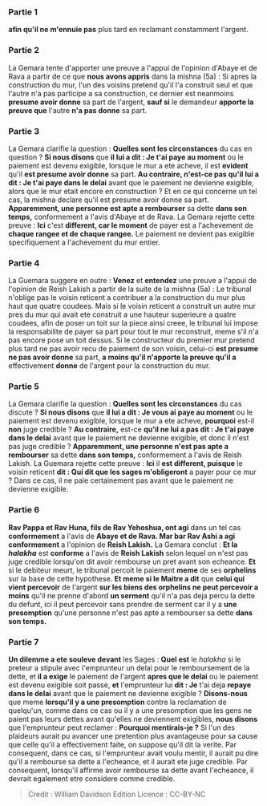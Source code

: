 
### Partie 1
<b>afin qu'il ne m'ennuie pas</b> plus tard en reclamant constamment l'argent.

### Partie 2
La Gemara tente d'apporter une preuve a l'appui de l'opinion d'Abaye et de Rava a partir de ce que <b>nous avons appris</b> dans la mishna (5a) : Si apres la construction du mur, l'un des voisins pretend qu'il l'a construit seul et que l'autre n'a pas participe a sa construction, ce dernier est neanmoins <b>presume avoir donne</b> sa part de l'argent, <b>sauf si</b> le demandeur <b>apporte la preuve que</b> l'autre <b>n'a pas donne</b> sa part.

### Partie 3
La Gemara clarifie la question : <b>Quelles sont les circonstances</b> du cas en question ? <b>Si nous disons</b> que <b>il lui a dit : Je t'ai paye au moment</b> ou le paiement est devenu exigible, lorsque le mur a ete acheve, il est <b>evident</b> qu'il <b>est presume avoir donne</b> sa part. <b>Au contraire, n'est-ce pas qu'il lui a dit : Je t'ai paye dans le delai</b> avant que le paiement ne devienne exigible, alors que le mur etait encore en construction ? Et en ce qui concerne un tel cas, la mishna declare qu'il est presume avoir donne sa part. <b>Apparemment, une personne est apte a rembourser</b> sa dette <b>dans son temps,</b> conformement a l'avis d'Abaye et de Rava. La Gemara rejette cette preuve : <b>Ici</b> c'est <b>different, car le moment</b> de payer est a l'achevement de <b>chaque rangee et de chaque rangee.</b> Le paiement ne devient pas exigible specifiquement a l'achevement du mur entier.

### Partie 4
La Guemara suggere en outre : <b>Venez</b> et <b>entendez</b> une preuve a l'appui de l'opinion de Reish Lakish a partir de la suite de la mishna (5a) : Le tribunal n'oblige pas le voisin reticent a contribuer a la construction du mur plus haut que quatre coudees. Mais si le voisin reticent a construit un autre mur pres du mur qui avait ete construit a une hauteur superieure a quatre coudees, afin de poser un toit sur la piece ainsi creee, le tribunal lui impose la responsabilite de payer sa part pour tout le mur reconstruit, meme s'il n'a pas encore pose un toit dessus. Si le constructeur du premier mur pretend plus tard ne pas avoir recu de paiement de son voisin, celui-ci <b>est presume ne pas avoir donne</b> sa part, <b>a moins qu'il n'apporte la preuve qu'il a</b> effectivement <b>donne</b> de l'argent pour la construction du mur.

### Partie 5
La Gemara clarifie la question : <b>Quelles sont les circonstances</b> du cas discute ? <b>Si nous disons</b> que <b>il lui a dit : Je vous ai paye au moment</b> ou le paiement est devenu exigible, lorsque le mur a ete acheve, <b>pourquoi</b> est-il <b>non</b> juge credible ? <b>Au contraire,</b> est-ce <b>qu'il ne lui a pas dit : Je t'ai paye dans le delai</b> avant que le paiement ne devienne exigible, et donc il n'est pas juge credible ? <b>Apparemment, une personne n'est pas apte a rembourser</b> sa dette <b>dans son temps,</b> conformement a l'avis de Reish Lakish. La Guemara rejette cette preuve : <b>Ici</b> il <b>est different, puisque</b> le voisin reticent <b>dit : Qui dit que les sages m'obligeront</b> a payer pour ce mur ? Dans ce cas, il ne paie certainement pas avant que le paiement ne devienne exigible.

### Partie 6
<b>Rav Pappa et Rav Huna, fils de Rav Yehoshua, ont agi</b> dans un tel cas <b>conformement</b> a l'avis de <b>Abaye et de Rava. Mar bar Rav Ashi a agi conformement</b> a l'opinion de <b>Reish Lakish.</b> La Gemara conclut : <b>Et la <i>halakha</i></b> est <b>conforme</b> a l'avis de <b>Reish Lakish</b> selon lequel on n'est pas juge credible lorsqu'on dit avoir rembourse un pret avant son echeance. <b>Et</b> si le debiteur meurt, le tribunal percoit le paiement <b>meme</b> de ses <b>orphelins</b> sur la base de cette hypothese. <b>Et meme si le Maitre a dit</b> que <b>celui qui vient percevoir</b> de l'argent <b>sur les biens des orphelins ne peut percevoir a moins</b> qu'il ne prenne d'abord <b>un serment</b> qu'il n'a pas deja percu la dette du defunt, ici il peut percevoir sans prendre de serment car il y a <b>une presomption</b> qu'une personne n'est pas apte a rembourser</b> sa dette <b>dans son temps.</b>

### Partie 7
<b>Un dilemme a ete souleve devant</b> les Sages : <b>Quel est</b> le <i>halakha</i> si le preteur a stipule avec l'emprunteur un delai pour le remboursement de la dette, et <b>il a exige</b> le paiement de l'argent <b>apres que le delai</b> ou le paiement est devenu exigible soit passe, <b>et</b> l'emprunteur lui <b>dit : Je</b> t'ai deja <b>repaye dans le delai</b> avant que le paiement ne devienne exigible ? <b>Disons-nous</b> que meme <b>lorsqu'il y a une presomption</b> contre la reclamation de quelqu'un, comme dans ce cas ou il y a une presomption que les gens ne paient pas leurs dettes avant qu'elles ne deviennent exigibles, <b>nous disons</b> que l'emprunteur peut reclamer : <b>Pourquoi mentirais-je ?</b> Si l'un des plaideurs aurait pu avancer une pretention plus avantageuse pour sa cause que celle qu'il a effectivement faite, on suppose qu'il dit la verite. Par consequent, dans ce cas, si l'emprunteur avait voulu mentir, il aurait pu dire qu'il a rembourse sa dette a l'echeance, et il aurait ete juge credible. Par consequent, lorsqu'il affirme avoir rembourse sa dette avant l'echeance, il devrait egalement etre considere comme credible.

>Credit : William Davidson Edition
>Licence : CC-BY-NC